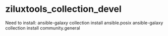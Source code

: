 # ziluxtools_collection_devel


Need to install:
ansible-galaxy collection install ansible.posix
ansible-galaxy collection install community.general
